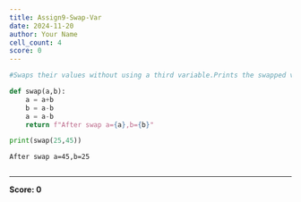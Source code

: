 ```yaml
---
title: Assign9-Swap-Var
date: 2024-11-20
author: Your Name
cell_count: 4
score: 0
---
```


```python
#Swaps their values without using a third variable.Prints the swapped values.
```


```python
def swap(a,b):
    a = a+b
    b = a-b
    a = a-b
    return f"After swap a={a},b={b}"
```


```python
print(swap(25,45))
```

    After swap a=45,b=25



```python

```


---
**Score: 0**
